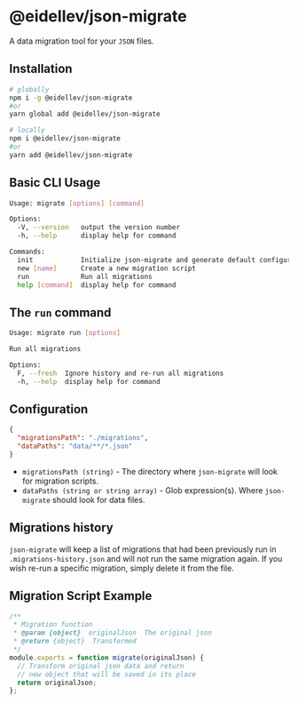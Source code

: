 # @eidellev/json-migrate

A data migration tool for your `JSON` files.

## Installation

```bash
# globally
npm i -g @eidellev/json-migrate
#or
yarn global add @eidellev/json-migrate

# locally
npm i @eidellev/json-migrate
#or
yarn add @eidellev/json-migrate
```

## Basic CLI Usage

```bash
Usage: migrate [options] [command]

Options:
  -V, --version   output the version number
  -h, --help      display help for command

Commands:
  init            Initialize json-migrate and generate default configuration
  new [name]      Create a new migration script
  run             Run all migrations
  help [command]  display help for command
```

## The `run` command

```bash
Usage: migrate run [options]

Run all migrations

Options:
  F, --fresh  Ignore history and re-run all migrations
  -h, --help  display help for command
```

## Configuration

```json
{
  "migrationsPath": "./migrations",
  "dataPaths": "data/**/*.json"
}
```

- `migrationsPath (string)` - The directory where `json-migrate` will look for migration scripts.
- `dataPaths (string or string array)` - Glob expression(s). Where `json-migrate` should look for data files.

## Migrations history

`json-migrate` will keep a list of migrations that had been previously run in `.migrations-history.json` and will not run the same migration again. If you wish re-run a specific migration, simply delete it from the file.

## Migration Script Example

```js
/**
 * Migration function
 * @param {object}  originalJson  The original json
 * @return {object}  Transformed
 */
module.exports = function migrate(originalJson) {
  // Transform original json data and return
  // new object that will be saved in its place
  return originalJson;
};
```
